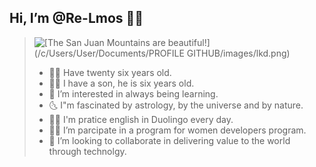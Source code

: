 ##  Hi, I’m @Re-Lmos 🙋‍♀️  

> ![[The San Juan Mountains are beautiful!](/c/Users/User/Documents/PROFILE GITHUB/images/lkd.png)](https://www.linkedin.com/in/renata-lemos-b1a70b233/)
> - 🧘‍♀️ Have twenty six years old. 
> - 👩‍🎓  I have a son, he is six years old. 
> - 👀 I’m interested in always being learning.
> - 🌜 I"m fascinated by astrology, by the universe and by nature.
> - 🏋️‍♀️  I'm pratice english in Duolingo every day.
> - 👩‍💼 I’m parcipate in a program for women developers program.
> - 🌱 I’m looking to collaborate in delivering value to the world through technolgy.



<!---
Re-Lmos/Re-Lmos is a ✨ special ✨ repository because its `README.md` (this file) appears on your GitHub profile.
You can click the Preview link to take a look at your changes.
--->
